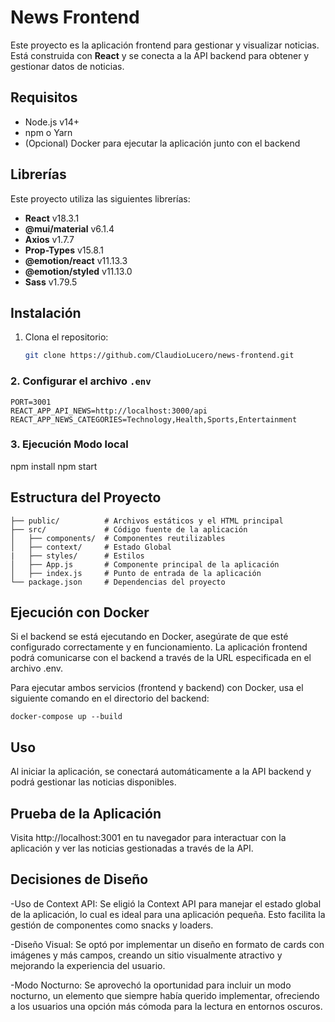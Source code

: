 # News Frontend

Este proyecto es la aplicación frontend para gestionar y visualizar noticias. Está construida con **React** y se conecta a la API backend para obtener y gestionar datos de noticias.

## Requisitos

- Node.js v14+
- npm o Yarn
- (Opcional) Docker para ejecutar la aplicación junto con el backend

## Librerías

Este proyecto utiliza las siguientes librerías:

- **React** v18.3.1
- **@mui/material** v6.1.4
- **Axios** v1.7.7
- **Prop-Types** v15.8.1
- **@emotion/react** v11.13.3
- **@emotion/styled** v11.13.0
- **Sass** v1.79.5

## Instalación

1. Clona el repositorio:
   ```bash
   git clone https://github.com/ClaudioLucero/news-frontend.git
   ```

### 2. Configurar el archivo `.env`

```bash│
PORT=3001
REACT_APP_API_NEWS=http://localhost:3000/api
REACT_APP_NEWS_CATEGORIES=Technology,Health,Sports,Entertainment
```

### 3. Ejecución Modo local

npm install
npm start

## Estructura del Proyecto

```bash│
├── public/          # Archivos estáticos y el HTML principal
├── src/             # Código fuente de la aplicación
│   ├── components/  # Componentes reutilizables
│   ├── context/     # Estado Global
|   ├── styles/      # Estilos
│   ├── App.js       # Componente principal de la aplicación
│   ├── index.js     # Punto de entrada de la aplicación
└── package.json     # Dependencias del proyecto

```

## Ejecución con Docker

Si el backend se está ejecutando en Docker, asegúrate de que esté configurado correctamente y en funcionamiento. La aplicación frontend podrá comunicarse con el backend a través de la URL especificada en el archivo .env.

Para ejecutar ambos servicios (frontend y backend) con Docker, usa el siguiente comando en el directorio del backend:

```bash│
docker-compose up --build

```

## Uso

Al iniciar la aplicación, se conectará automáticamente a la API backend y podrá gestionar las noticias disponibles.

## Prueba de la Aplicación

Visita http://localhost:3001 en tu navegador para interactuar con la aplicación y ver las noticias gestionadas a través de la API.

## Decisiones de Diseño

-Uso de Context API: Se eligió la Context API para manejar el estado global de la aplicación, lo cual es ideal para una aplicación pequeña. Esto facilita la gestión de componentes como snacks y loaders.

-Diseño Visual: Se optó por implementar un diseño en formato de cards con imágenes y más campos, creando un sitio visualmente atractivo y mejorando la experiencia del usuario.

-Modo Nocturno: Se aprovechó la oportunidad para incluir un modo nocturno, un elemento que siempre había querido implementar, ofreciendo a los usuarios una opción más cómoda para la lectura en entornos oscuros.
